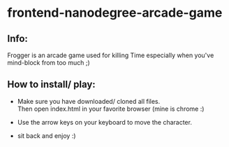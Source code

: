 frontend-nanodegree-arcade-game
===============================

Info:
-----

Frogger is an arcade game used for killing Time especially when you've mind-block from too much  ;)

How to install/ play:
---------------------
- Make sure you have downloaded/ cloned all files. </br>
Then open index.html in your favorite browser (mine is chrome :)

- Use the arrow keys on your keyboard to move the character.

- sit back and enjoy :)
